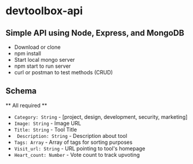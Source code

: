 # devtoolbox-api

## Simple API using Node, Express, and MongoDB
  - Download or clone
  - npm install
  - Start local mongo server
  - npm start  to run server
  - curl or postman to test methods (CRUD)

## Schema
** All required ** 
 - ``` Category: String ``` - [project, design, development, security, marketing]
 - ``` Image: String ``` - Image URL
 - ``` Title: String ``` - Tool Title 
 - ``` Description: String``` - Description about tool 
 - ``` Tags: Array ``` - Array of tags for sorting purposes 
 - ``` Visit_url: String ``` - URL pointing to tool's homepage
 - ``` Heart_count: Number ``` - Vote count to track upvoting

